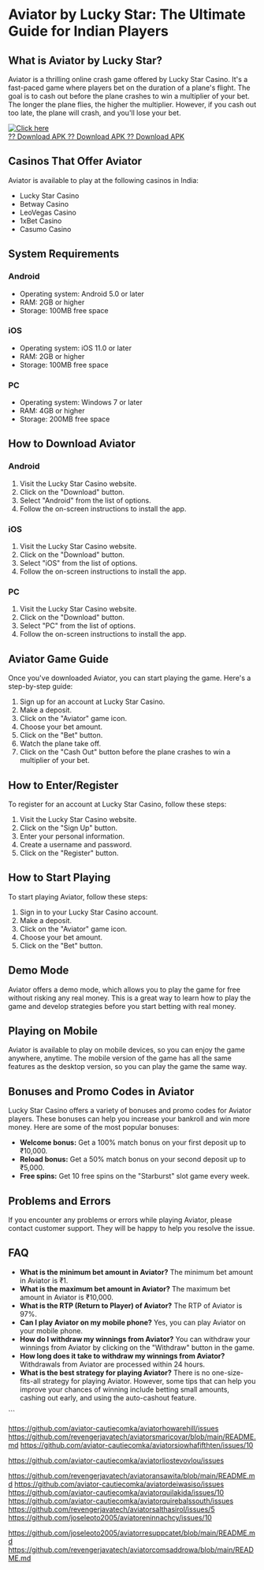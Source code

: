 # Aviator by Lucky Star: The Ultimate Guide for Indian Players

## What is Aviator by Lucky Star?

Aviator is a thrilling online crash game offered by Lucky Star Casino.
It\'s a fast-paced game where players bet on the duration of a plane\'s
flight. The goal is to cash out before the plane crashes to win a
multiplier of your bet. The longer the plane flies, the higher the
multiplier. However, if you cash out too late, the plane will crash, and
you\'ll lose your bet.

[![Click
here](https://readscoops.com/wp-content/uploads/2023/03/Readscoop-aviator-1-1.jpg)](https://traff.sbs/deff?key=aviator+by+lucky+star)\
[?? Download APK ?? Download APK ?? Download
APK](https://traff.sbs/deff?key=aviator+by+lucky+star)

## Casinos That Offer Aviator

Aviator is available to play at the following casinos in India:

-   Lucky Star Casino
-   Betway Casino
-   LeoVegas Casino
-   1xBet Casino
-   Casumo Casino

## System Requirements

### Android

-   Operating system: Android 5.0 or later
-   RAM: 2GB or higher
-   Storage: 100MB free space

### iOS

-   Operating system: iOS 11.0 or later
-   RAM: 2GB or higher
-   Storage: 100MB free space

### PC

-   Operating system: Windows 7 or later
-   RAM: 4GB or higher
-   Storage: 200MB free space

## How to Download Aviator

### Android

1.  Visit the Lucky Star Casino website.
2.  Click on the "Download" button.
3.  Select "Android" from the list of options.
4.  Follow the on-screen instructions to install the app.

### iOS

1.  Visit the Lucky Star Casino website.
2.  Click on the "Download" button.
3.  Select "iOS" from the list of options.
4.  Follow the on-screen instructions to install the app.

### PC

1.  Visit the Lucky Star Casino website.
2.  Click on the "Download" button.
3.  Select "PC" from the list of options.
4.  Follow the on-screen instructions to install the app.

## Aviator Game Guide

Once you\'ve downloaded Aviator, you can start playing the game. Here\'s
a step-by-step guide:

1.  Sign up for an account at Lucky Star Casino.
2.  Make a deposit.
3.  Click on the "Aviator" game icon.
4.  Choose your bet amount.
5.  Click on the "Bet" button.
6.  Watch the plane take off.
7.  Click on the "Cash Out" button before the plane crashes to win
    a multiplier of your bet.

## How to Enter/Register

To register for an account at Lucky Star Casino, follow these steps:

1.  Visit the Lucky Star Casino website.
2.  Click on the "Sign Up" button.
3.  Enter your personal information.
4.  Create a username and password.
5.  Click on the "Register" button.

## How to Start Playing

To start playing Aviator, follow these steps:

1.  Sign in to your Lucky Star Casino account.
2.  Make a deposit.
3.  Click on the "Aviator" game icon.
4.  Choose your bet amount.
5.  Click on the "Bet" button.

## Demo Mode

Aviator offers a demo mode, which allows you to play the game for free
without risking any real money. This is a great way to learn how to play
the game and develop strategies before you start betting with real
money.

## Playing on Mobile

Aviator is available to play on mobile devices, so you can enjoy the
game anywhere, anytime. The mobile version of the game has all the same
features as the desktop version, so you can play the game the same way.

## Bonuses and Promo Codes in Aviator

Lucky Star Casino offers a variety of bonuses and promo codes for
Aviator players. These bonuses can help you increase your bankroll and
win more money. Here are some of the most popular bonuses:

-   **Welcome bonus:** Get a 100% match bonus on your first deposit up
    to ₹10,000.
-   **Reload bonus:** Get a 50% match bonus on your second deposit up to
    ₹5,000.
-   **Free spins:** Get 10 free spins on the "Starburst" slot game
    every week.

## Problems and Errors

If you encounter any problems or errors while playing Aviator, please
contact customer support. They will be happy to help you resolve the
issue.

## FAQ

-   **What is the minimum bet amount in Aviator?** The minimum bet
    amount in Aviator is ₹1.
-   **What is the maximum bet amount in Aviator?** The maximum bet
    amount in Aviator is ₹10,000.
-   **What is the RTP (Return to Player) of Aviator?** The RTP of
    Aviator is 97%.
-   **Can I play Aviator on my mobile phone?** Yes, you can play Aviator
    on your mobile phone.
-   **How do I withdraw my winnings from Aviator?** You can withdraw
    your winnings from Aviator by clicking on the "Withdraw"
    button in the game.
-   **How long does it take to withdraw my winnings from Aviator?**
    Withdrawals from Aviator are processed within 24 hours.
-   **What is the best strategy for playing Aviator?** There is no
    one-size-fits-all strategy for playing Aviator. However, some tips
    that can help you improve your chances of winning include betting
    small amounts, cashing out early, and using the auto-cashout
    feature.

\`\`\`

https://github.com/aviator-cautiecomka/aviatorhowarehill/issues
https://github.com/revengerjavatech/aviatorsmaricovar/blob/main/README.md
https://github.com/aviator-cautiecomka/aviatorsiowhafifthten/issues/10

https://github.com/aviator-cautiecomka/aviatorliostevovlou/issues

https://github.com/revengerjavatech/aviatoransawita/blob/main/README.md
https://github.com/aviator-cautiecomka/aviatordeiwasiso/issues
https://github.com/aviator-cautiecomka/aviatorquilakida/issues/10
https://github.com/aviator-cautiecomka/aviatorquirebalssouth/issues
https://github.com/revengerjavatech/aviatorsalthasirol/issues/5
https://github.com/joseleoto2005/aviatoreninnachcy/issues/10

https://github.com/joseleoto2005/aviatorresuppcatet/blob/main/README.md
https://github.com/revengerjavatech/aviatorcomsaddrowa/blob/main/README.md
